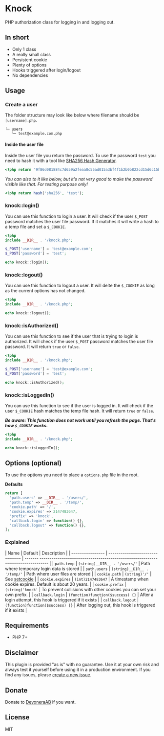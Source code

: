# Knock

PHP authorization class for logging in and logging out.

## In short

- Only 1 class
- A really small class
- Persistent cookie
- Plenty of options
- Hooks triggered after login/logout
- No dependencies

## Usage

### Create a user

The folder structure may look like below where filename should be `[username].php`.

```text
└─ users
   └─ test@example.com.php
```

#### Inside the user file

Inside the user file you return the password. To use the password `test` you need to hash it with a tool like [SHA256 Hash Generator](https://passwordsgenerator.net/sha256-hash-generator/).

```php
<?php return '9f86d081884c7d659a2feaa0c55ad015a3bf4f1b2b0b822cd15d6c15b0f00a08';
```

*You can also to it like below, but it's not very good to make the password visible like that. For testing purpose only!*

```php
<?php return hash('sha256', 'test');
```

### knock::login()

You can use this function to login a user. It will check if the user `$_POST` password matches the user file password. If it matches it will write a hash to a temp file and set a `$_COOKIE`.

```php
<?php
include __DIR__ . '/knock.php';

$_POST['username'] = 'test@example.com';
$_POST['password'] = 'test';

echo knock::login();
```

### knock::logout()

You can use this function to logout a user. It will delte the `$_COOKIE` as long as the current options has not changed.

```php
<?php
include __DIR__ . '/knock.php';

echo knock::logout();
```

### knock::isAuthorized()

You can use this function to see if the user that is trying to login is authorized. It will check if the user `$_POST` password matches the user file password. It will return `true` or `false`.

```php
<?php
include __DIR__ . '/knock.php';

$_POST['username'] = 'test@example.com';
$_POST['password'] = 'test';

echo knock::isAuthorized();
```

### knock::isLoggedIn()

You can use this function to see if the user is logged in. It will check if the user `$_COOKIE` hash matches the temp file hash. It will return `true` or `false`.

***Be aware: This function does not work until you refresh the page. That's how `$_COOKIE` works.***

```php
<?php
include __DIR__ . '/knock.php';

echo knock::isLoggedIn();
```

## Options (optional)

To use the options you need to place a `options.php` file in the root.

**Defaults**

```php
return [
  'path.users' => __DIR__ . '/users/',
  'path.temp' => __DIR__ . '/temp/',
  'cookie.path' => '/',
  'cookie.expires' => 2147483647,
  'prefix' => 'knock',
  'callback.login' => function() {},
  'callback.logout' => function() {},
];
```

### Explained

| Name              | Default                           | Description                                                                                |
| ----------------- | --------------------------------- | ------- ---------------------------------------------------------------------------------- |
| `path.temp`       | `(string)__DIR__ . '/users/'`     | Path where temporary login data is stored                                                  |
| `path.users`      | `(string)__DIR__ . '/temp/'`      | Path where user files are stored                                                           |
| `cookie.path`     | `(string)'/'`                     | See [setcookie](http://php.net/manual/en/function.setcookie.php)                           |
| `cookie.expires`  | `(int)2147483647`                 | A timestamp when cookie expires. Default is about 20 years.                                |
| `cookie.prefix`   | `(string)'knock'`                 | To prevent collisions with other cookies you can set your own prefix.                      |
| `callback.login`  | `(function)function($success) {}` | After a login attempt, this hook is triggered if it exists                                 |
| `callback.logout` | `(function)function($success) {}` | After logging out, this hook is triggered if it exists                                     |

## Requirements

- PHP 7+

## Disclaimer

This plugin is provided "as is" with no guarantee. Use it at your own risk and always test it yourself before using it in a production environment. If you find any issues, please [create a new issue](issues/new).

## Donate

Donate to [DevoneraAB](https://www.paypal.me/DevoneraAB) if you want.

## License

MIT